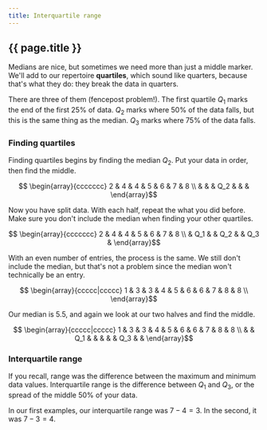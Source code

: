```yaml
---
title: Interquartile range
---
```


## {{ page.title }}

Medians are nice, but sometimes we need more than just a middle marker. We'll add to our repertoire **quartiles**, which sound like quarters, because that's what they do: they break the data in quarters.

There are three of them (fencepost problem!). The first quartile $Q_1$ marks the end of the first 25% of data. $Q_2$ marks where 50% of the data falls, but this is the same thing as the median. $Q_3$ marks where 75% of the data falls.

### Finding quartiles

Finding quartiles begins by finding the median $Q_2$. Put your data in order, then find the middle.

$$ \begin{array}{ccccccc}
2 & 4 & 4 & 5   & 6 & 7 & 8 \\
  &   &   & Q_2 &   &   &
\end{array}$$

Now you have split data. With each half, repeat the what you did before. Make sure you don't include the median when finding your other quartiles.

$$ \begin{array}{ccccccc}
2 & 4    & 4 & 5   & 6 & 7 & 8 \\
  & Q_1  &   & Q_2 &   & Q_3  &
\end{array}$$

With an even number of entries, the process is the same. We still don't include the median, but that's not a problem since the median won't technically be an entry.

$$ \begin{array}{ccccc|ccccc}
1 & 3 & 3 & 4 & 5 & 6 & 6 & 7 & 8 & 8 \\
\end{array}$$

Our median is 5.5, and again we look at our two halves and find the middle.

$$ \begin{array}{ccccc|ccccc}
1 & 3 & 3   & 4 & 5 & 6 & 6 & 7 & 8 & 8 \\
  &   & Q_1 &   &   &   &   & Q_3  &   &
\end{array}$$

### Interquartile range

If you recall, range was the difference between the maximum and minimum data values. Interquartile range is the difference between $Q_1$ and $Q_3$, or the spread of the middle 50% of your data.

In our first examples, our interquartile range was $7-4 = 3$. In the second, it was $7-3 = 4$.
